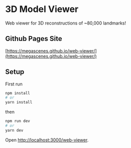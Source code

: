 # 3D Model Viewer
Web viewer for 3D reconstructions of ~80,000 landmarks!

## Github Pages Site
[https://megascenes.github.io/web-viewer/](https://megascenes.github.io/web-viewer/)

## Setup

First run
```bash
npm install
# or
yarn install
```
then
```bash
npm run dev
# or
yarn dev
```

Open [http://localhost:3000/web-viewer](http://localhost:3000/web-viewer).
